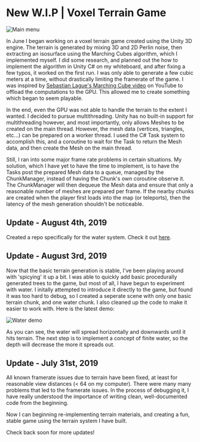# New W.I.P | Voxel Terrain Game

![Main menu](./images/mainmenu.png "Main Menu")

In June I began working on a voxel terrain game created using the Unity 3D engine. The terrain is generated by mixing 3D and 2D Perlin noise, then extracting an isosurface using the Marching Cubes algorithm, which I implemented myself. I did some research, and planned out the how to implement the algorithm in Unity C# on my whiteboard, and after fixing a few typos, it worked on the first run. I was only able to generate a few cubic meters at a time, without drastically limiting the framerate of the game. I was inspired by [Sebastian Lague's Marching Cube video](https://www.youtube.com/watch?v=M3iI2l0ltbE) on YouTube to offload the computations to the GPU. This allowed me to create something which began to seem playable.
  
In the end, even the GPU was not able to handle the terrain to the extent I wanted. I decided to pursue multithreading. Unity has no built-in support for multithreading however, and most importantly, only allows Meshes to be created on the main thread. However, the mesh data (vertices, triangles, etc...) can be prepared on a worker thread. I used the C# Task system to accomplish this, and a coroutine to wait for the Task to return the Mesh data, and then create the Mesh on the main thread.
    
Still, I ran into some major frame rate problems in certain situations. My solution, which I have yet to have the time to implement, is to have the Tasks post the prepared Mesh data to a queue, managed by the ChunkManager, instead of having the Chunk's own coroutine observe it. The ChunkManager will then dequeue the Mesh data and ensure that only a reasonable number of meshes are prepared per frame. If the nearby chunks are created when the player first loads into the map (or teleports), then the latency of the mesh generation shouldn't be noticeable.

## Update - August 4th, 2019

Created a repo specifically for the water system. Check it out [here](https://github.com/Drew-Wagner/Voxel-Water).

## Update - August 3rd, 2019

Now that the basic terrain generation is stable, I've been playing around with 'spicying' it up a bit. I was able to quickly add basic procedurally generated trees to the game, but most of all, I have begun to experiment with water. I initally attempted to introduce it directly to the game, but found it was too hard to debug, so I created a seperate scene with only one basic terrain chunk, and one water chunk. I also cleaned up the code to make it easier to work with. Here is the latest demo:

![Water demo](./Videos/waterTest.gif "Water demo")

As you can see, the water will spread horizontally and downwards until it hits terrain. The next step is to implement a concept of finite water, so the depth will decrease the more it spreads out.

## Update - July 31st, 2019

All known framerate issues due to terrain have been fixed, at least for reasonable view distances (< 64 on my computer). There were many many problems that led to the framerate issues. In the process of debugging it, I have really understood the importance of writing clean, well-documented code from the beginning.

Now I can beginning re-implementing terrain materials, and creating a fun, stable game using the terrain system I have built.

Check back soon for more updates!
